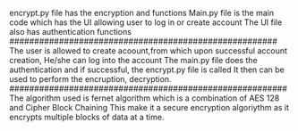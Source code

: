 encrypt.py file has the encryption and functions
Main.py file is the main code which has the UI allowing user to log in or create account
The UI file also has authentication functions 
######################################################
The user is allowed to create acoount,from which upon successful account creation, 
He/she can log into the account
The main.py file does the authentication and if successful, the encrypt.py file is called
It then can be used to perform the encruption, decryption.
########################################################
The algorithm used is fernet algorithm which is a combination of AES 128 and Cipher Block Chaining
This make it a secure encryption algoriythm as it encrypts multiple blocks of data at a time.

